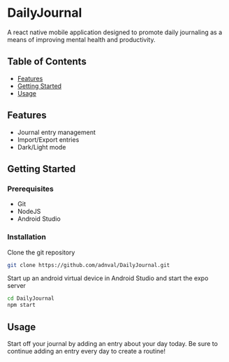 # DailyJournal
A react native mobile application designed to promote daily journaling as a means of improving mental health and productivity.

## Table of Contents
+ [Features](#features)
+ [Getting Started](#getting_started)
+ [Usage](#usage)

## Features <a name = "features"></a>
+ Journal entry management
+ Import/Export entries
+ Dark/Light mode

## Getting Started <a name = "getting_started"></a>
### Prerequisites
+ Git
+ NodeJS
+ Android Studio

### Installation
Clone the git repository
```bash
git clone https://github.com/adnval/DailyJournal.git
```
Start up an android virtual device in Android Studio and start the expo server
```bash
cd DailyJournal
npm start
```

## Usage <a name = "usage"></a>
Start off your journal by adding an entry about your day today. Be sure to continue adding an entry every day to create a routine!
